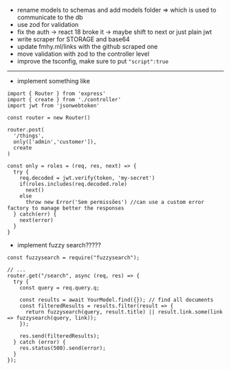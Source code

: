 -   rename models to schemas and add models folder => which is used to communicate to the db
-   use zod for validation
-   fix the auth -> react 18 broke it -> maybe shift to next or just plain jwt
-   write scraper for STORAGE and base64
-   update fmhy.ml/links with the github scraped one
-   move validation with zod to the controller level
-   improve the tsconfig, make sure to put `"script":true`

---

-   implement something like

```
import { Router } from 'express'
import { create } from './controller'
import jwt from 'jsonwebtoken'

const router = new Router()

router.post(
  '/things',
  only(['admin','customer']),
  create
)

const only = roles = (req, res, next) => {
  try {
    req.decoded = jwt.verify(token, 'my-secret')
    if(roles.includes(req.decoded.role)
      next()
    else
      throw new Error('Sem permissões') //can use a custom error factory to manage better the responses
  } catch(err) {
    next(error)
  }
}
```

-   implement fuzzy search?????

```
const fuzzysearch = require("fuzzysearch");

// ...
router.get("/search", async (req, res) => {
  try {
    const query = req.query.q;

    const results = await YourModel.find({}); // find all documents
    const filteredResults = results.filter(result => {
      return fuzzysearch(query, result.title) || result.link.some(link => fuzzysearch(query, link));
    });

    res.send(filteredResults);
  } catch (error) {
    res.status(500).send(error);
  }
});

```
